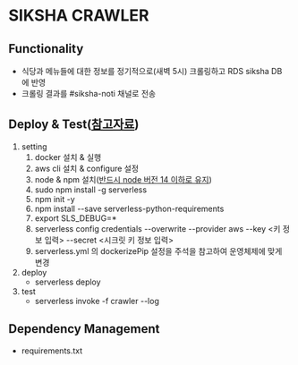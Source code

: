 # SIKSHA CRAWLER

## Functionality
* 식당과 메뉴들에 대한 정보를 정기적으로(새벽 5시) 크롤링하고 RDS siksha DB 에 반영
* 크롤링 결과를 #siksha-noti 채널로 전송

## Deploy & Test([참고자료](https://www.serverless.com/blog/serverless-python-packaging/))
1. setting
    1. docker 설치 & 실행
    1. aws cli 설치 & configure 설정
    1. node & npm 설치([반드시 node 버전 14 이하로 유지](https://github.com/serverless/serverless/issues/8794))
    1. sudo npm install -g serverless
    1. npm init -y
    1. npm install --save serverless-python-requirements
    1. export SLS_DEBUG=*
    1. serverless config credentials --overwrite --provider aws --key <키 정보 입력> --secret <시크릿 키 정보 입력>
    1. serverless.yml 의 dockerizePip 설정을 주석을 참고하여 운영체제에 맞게 변경
1. deploy
    * serverless deploy
1. test
    * serverless invoke -f crawler --log

## Dependency Management
* requirements.txt

